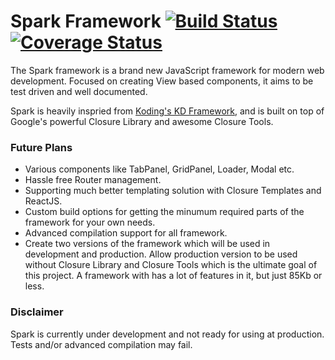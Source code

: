 # Spark Framework [![Build Status](https://drone.io/github.com/fatihacet/spark/status.png)](https://drone.io/github.com/fatihacet/spark/latest)[![Coverage Status](https://img.shields.io/coveralls/fatihacet/spark.svg)](https://coveralls.io/r/fatihacet/spark)

The Spark framework is a brand new JavaScript framework for modern web development. Focused on creating View based components, it aims to be test driven and well documented.

Spark is heavily inspried from [Koding's KD Framework](https://github.com/koding/kd), and is built on top of Google's powerful Closure Library and awesome Closure Tools.


### Future Plans
- Various components like TabPanel, GridPanel, Loader, Modal etc.
- Hassle free Router management.
- Supporting much better templating solution with Closure Templates and ReactJS.
- Custom build options for getting the minumum required parts of the framework for your own needs.
- Advanced compilation support for all framework.
- Create two versions of the framework which will be used in development and production. Allow production version to be used without Closure Library and Closure Tools which is the ultimate goal of this project. A framework with has a lot of features in it, but just 85Kb or less.


### Disclaimer
Spark is currently under development and not ready for using at production. Tests and/or advanced compilation may fail.
